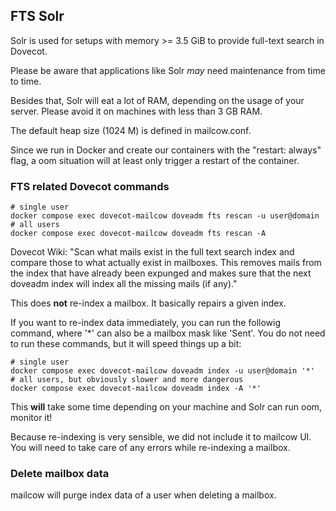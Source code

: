 ## FTS Solr

Solr is used for setups with memory >= 3.5 GiB to provide full-text search in Dovecot.

Please be aware that applications like Solr _may_ need maintenance from time to time.

Besides that, Solr will eat a lot of RAM, depending on the usage of your server. Please avoid it on machines with less than 3 GB RAM.

The default heap size (1024 M) is defined in mailcow.conf.

Since we run in Docker and create our containers with the "restart: always" flag, a oom situation will at least only trigger a restart of the container.

### FTS related Dovecot commands

```
# single user
docker compose exec dovecot-mailcow doveadm fts rescan -u user@domain
# all users
docker compose exec dovecot-mailcow doveadm fts rescan -A
```

Dovecot Wiki: "Scan what mails exist in the full text search index and compare those to what actually exist in mailboxes. This removes mails from the index that have already been expunged and makes sure that the next doveadm index will index all the missing mails (if any)."

This does **not** re-index a mailbox. It basically repairs a given index.

If you want to re-index data immediately, you can run the followig command, where '*' can also be a mailbox mask like 'Sent'. You do not need to run these commands, but it will speed things up a bit:

```
# single user
docker compose exec dovecot-mailcow doveadm index -u user@domain '*'
# all users, but obviously slower and more dangerous
docker compose exec dovecot-mailcow doveadm index -A '*'
```

This **will** take some time depending on your machine and Solr can run oom, monitor it!

Because re-indexing is very sensible, we did not include it to mailcow UI. You will need to take care of any errors while re-indexing a mailbox.

### Delete mailbox data

mailcow will purge index data of a user when deleting a mailbox.